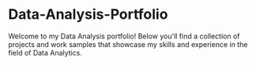 # Data-Analysis-Portfolio
Welcome to my Data Analysis portfolio! Below you'll find a collection of projects and work samples that showcase my skills and experience in the field of Data Analytics.
